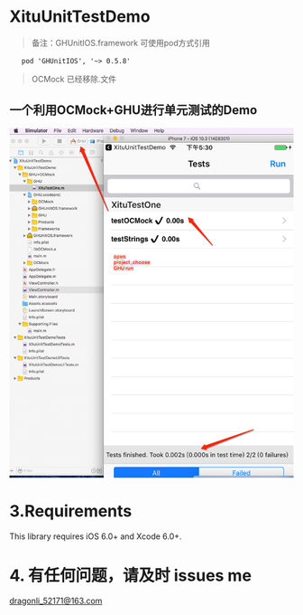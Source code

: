 #  XituUnitTestDemo  

> 备注：GHUnitIOS.framework 可使用pod方式引用

```
   pod 'GHUnitIOS', '~> 0.5.8'

```
> OCMock 已经移除.文件



## 一个利用OCMock+GHU进行单元测试的Demo
![示意图1](unitTest.png)


# 3.Requirements

This library requires iOS 6.0+ and Xcode 6.0+.

# 4. 有任何问题，请及时 issues me

<dragonli_52171@163.com>
